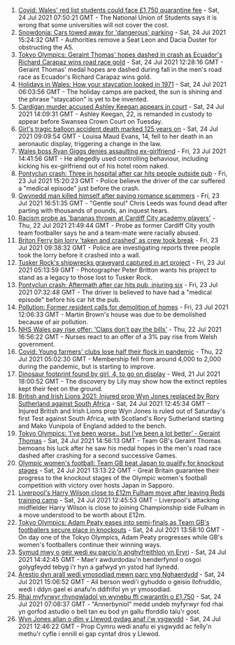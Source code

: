 1. [Covid: Wales' red list students could face £1,750 quarantine fee](https://www.bbc.co.uk/news/uk-wales-57929224) - Sat, 24 Jul 2021 07:50:21 GMT - The National Union of Students says it is wrong that some universities will not cover the cost.
2. [Snowdonia: Cars towed away for 'dangerous' parking](https://www.bbc.co.uk/news/uk-wales-57956288) - Sat, 24 Jul 2021 15:24:32 GMT - Authorities remove a Seat Leon and Dacia Duster for obstructing the A5.
3. [Tokyo Olympics: Geraint Thomas' hopes dashed in crash as Ecuador's Richard Carapaz wins road race gold](https://www.bbc.co.uk/sport/olympics/57952349) - Sat, 24 Jul 2021 12:28:16 GMT - Geraint Thomas' medal hopes are dashed during fall in the men's road race as Ecuador's Richard Carapaz wins gold.
4. [Holidays in Wales: How your staycation looked in 1971](https://www.bbc.co.uk/news/uk-wales-57918491) - Sat, 24 Jul 2021 06:03:56 GMT - The holiday camps are packed, the sun is shining and the phrase "staycation" is yet to be invented.
5. [Cardigan murder accused Ashley Keegan appears in court](https://www.bbc.co.uk/news/uk-wales-57956292) - Sat, 24 Jul 2021 14:09:31 GMT - Ashley Keegan, 22, is remanded in custody to appear before Swansea Crown Court on Tuesday.
6. [Girl's tragic balloon accident death marked 125 years on](https://www.bbc.co.uk/news/uk-wales-57932076) - Sat, 24 Jul 2021 09:09:54 GMT - Louisa Maud Evans, 14, fell to her death in an aeronautic display, triggering a change in the law.
7. [Wales boss Ryan Giggs denies assaulting ex-girlfriend](https://www.bbc.co.uk/news/uk-wales-57939707) - Fri, 23 Jul 2021 14:41:56 GMT - He allegedly used controlling behaviour, including kicking his ex-girlfriend out of his hotel room naked.
8. [Pontyclun crash: Three in hospital after car hits people outside pub](https://www.bbc.co.uk/news/uk-wales-57934076) - Fri, 23 Jul 2021 15:20:23 GMT - Police believe the driver of the car suffered a "medical episode" just before the crash.
9. [Gwynedd man killed himself after paying romance scammers](https://www.bbc.co.uk/news/uk-wales-57935467) - Fri, 23 Jul 2021 16:51:35 GMT - "Gentle soul" Chris Leeds was found dead after parting with thousands of pounds, an inquest hears.
10. [Racism probe as 'bananas thrown at Cardiff City academy players'](https://www.bbc.co.uk/news/uk-wales-57934499) - Thu, 22 Jul 2021 21:49:44 GMT - Probe as former Cardiff City youth team footballer says he and a team-mate were racially abused.
11. [Briton Ferry bin lorry 'taken and crashed' as crew took break](https://www.bbc.co.uk/news/uk-wales-57941011) - Fri, 23 Jul 2021 09:38:32 GMT - Police are investigating reports three people took the lorry before it crashed into a wall.
12. [Tusker Rock's shipwrecks graveyard captured in art project](https://www.bbc.co.uk/news/uk-wales-57918489) - Fri, 23 Jul 2021 05:13:59 GMT - Photographer Peter Britton wants his project to stand as a legacy to those lost to Tusker Rock.
13. [Pontyclun crash: Aftermath after car hits pub, injuring six](https://www.bbc.co.uk/news/uk-wales-57939709) - Fri, 23 Jul 2021 07:32:48 GMT - The driver is believed to have had a "medical episode" before his car hit the pub.
14. [Pollution: Former resident calls for demolition of homes](https://www.bbc.co.uk/news/uk-wales-57941020) - Fri, 23 Jul 2021 12:06:33 GMT - Martin Brown's house was due to be demolished because of air pollution.
15. [NHS Wales pay rise offer: 'Claps don't pay the bills'](https://www.bbc.co.uk/news/uk-wales-57932294) - Thu, 22 Jul 2021 16:56:22 GMT - Nurses react to an offer of a 3% pay rise from Welsh government.
16. [Covid: Young farmers' clubs lose half their flock in pandemic](https://www.bbc.co.uk/news/uk-wales-57923766) - Thu, 22 Jul 2021 05:02:30 GMT - Membership fell from around 4,000 to 2,000 during the pandemic, but is starting to improve.
17. [Dinosaur footprint found by girl, 4, to go on display](https://www.bbc.co.uk/news/uk-wales-57921987) - Wed, 21 Jul 2021 18:00:52 GMT - The discovery by Lily may show how the extinct reptiles kept their feet on the ground.
18. [British and Irish Lions 2021: Injured prop Wyn Jones replaced by Rory Sutherland against South Africa](https://www.bbc.co.uk/sport/rugby-union/57953913) - Sat, 24 Jul 2021 12:45:34 GMT - Injured British and Irish Lions prop Wyn Jones is ruled out of Saturday's first Test against South Africa, with Scotland's Rory Sutherland starting and Mako Vunipola of England added to the bench.
19. [Tokyo Olympics: ‘I’ve been worse.. but I’ve been a lot better’ - Geraint Thomas](https://www.bbc.co.uk/sport/av/olympics/57956729) - Sat, 24 Jul 2021 14:56:13 GMT - Team GB's Geraint Thomas bemoans his luck after he saw his medal hopes in the men's road race dashed after crashing for a second successive Games.
20. [Olympic women's football: Team GB beat Japan to qualify for knockout stages](https://www.bbc.co.uk/sport/football/57932917) - Sat, 24 Jul 2021 13:13:22 GMT - Great Britain guarantee their progress to the knockout stages of the Olympic women's football competition with victory over hosts Japan in Sapporo.
21. [Liverpool's Harry Wilson close to £12m Fulham move after leaving Reds training camp](https://www.bbc.co.uk/sport/football/57955067) - Sat, 24 Jul 2021 12:45:53 GMT - Liverpool's attacking midfielder Harry Wilson is close to joining Championship side Fulham in a move understood to be worth about £12m.
22. [Tokyo Olympics: Adam Peaty eases into semi-finals as Team GB's footballers secure place in knockouts](https://www.bbc.co.uk/sport/olympics/57955443) - Sat, 24 Jul 2021 13:58:10 GMT - On day one of the Tokyo Olympics, Adam Peaty progresses while GB's women's footballers continue their winning ways.
23. [Symud mwy o geir wedi eu parcio'n anghyfreithlon yn Eryri](https://www.bbc.co.uk/newyddion/57955662) - Sat, 24 Jul 2021 14:42:45 GMT - Mae'r awdurdodau'n benderfynol o osgoi golygfeydd tebyg i'r hyn a gafwyd yn ystod haf llynedd.
24. [Arestio dyn arall wedi ymosodiad mewn parc yng Nghaerdydd](https://www.bbc.co.uk/newyddion/57955663) - Sat, 24 Jul 2021 15:06:52 GMT - Ail berson wedi'i gyhuddo o geisio llofruddio, wedi i ddyn gael ei anafu'n ddifrifol yn yr ymosodiad.
25. [Rhai myfyrwyr rhyngwladol yn wynebu ffi cwarantîn o £1,750](https://www.bbc.co.uk/newyddion/57941946) - Sat, 24 Jul 2021 07:08:37 GMT - "Annerbyniol" medd undeb myfyrwyr fod rhai yn gorfod astudio o bell tan eu bod yn gallu fforddio talu'r gost.
26. [Wyn Jones allan o dîm y Llewod gydag anaf i'w ysgwydd](https://www.bbc.co.uk/newyddion/57955658) - Sat, 24 Jul 2021 12:46:22 GMT - Prop Cymru wedi anafu ei ysgwydd ac felly'n methu'r cyfle i ennill ei gap cyntaf dros y Llewod.
